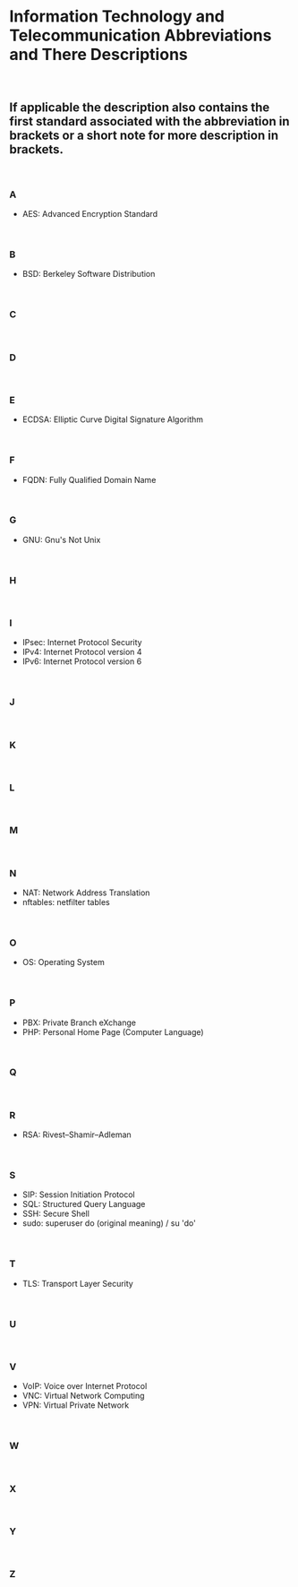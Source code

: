 # Information Technology and Telecommunication Abbreviations and There Descriptions

<br>

## If applicable the description also contains the first standard associated with the abbreviation in brackets or a short note for more description in brackets.

<br>

### A
- AES: Advanced Encryption Standard

<br>

### B
- BSD: Berkeley Software Distribution

<br>

### C

<br>

### D

<br>

### E
- ECDSA: Elliptic Curve Digital Signature Algorithm

<br>

### F
- FQDN: Fully Qualified Domain Name

<br>

### G
- GNU: Gnu's Not Unix

<br>

### H

<br>

### I
- IPsec: Internet Protocol Security
- IPv4: Internet Protocol version 4
- IPv6: Internet Protocol version 6

<br>

### J

<br>

### K

<br>

### L

<br>

### M

<br>

### N
- NAT: Network Address Translation
- nftables: netfilter tables

<br>

### O
- OS: Operating System

<br>

### P
- PBX: Private Branch eXchange
- PHP: Personal Home Page (Computer Language)

<br>

### Q

<br>

### R
- RSA: Rivest–Shamir–Adleman

<br>

### S
- SIP: Session Initiation Protocol
- SQL: Structured Query Language
- SSH: Secure Shell
- sudo: superuser do (original meaning) / su 'do'

<br>

### T
- TLS: Transport Layer Security

<br>

### U

<br>

### V
- VoIP: Voice over Internet Protocol
- VNC: Virtual Network Computing
- VPN: Virtual Private Network

<br>

### W

<br>

### X

<br>

### Y

<br>

### Z
